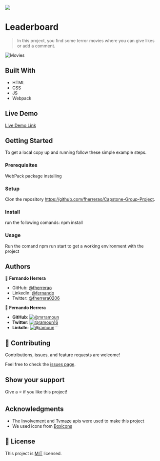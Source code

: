 ![](https://img.shields.io/badge/Microverse-blueviolet)

# Leaderboard

> In this project, you find some terror movies where you can give likes or add a comment.

![Movies](https://user-images.githubusercontent.com/91301423/152594625-e2c731a8-9ee5-45f9-9329-88589ef34014.png)


## Built With

- HTML
- CSS
- JS
- Webpack

## Live Demo

[Live Demo Link](https://fherrerao.github.io/Capstone-Group-Project/dist/)

## Getting Started

To get a local copy up and running follow these simple example steps.

### Prerequisites

WebPack package installing

### Setup

Clon the repository https://github.com/fherrerao/Capstone-Group-Project.

### Install

run the following comands:
npm install

### Usage

Run the comand npm run start to get a working environment with the project

## Authors

👤 **Fernando Herrera**

- GitHub: [@fherrerao](https://github.com/fherrerao)
- LinkedIn: [@fernando](https://www.linkedin.com/in/fernando-herrera-25a6361b2/)
- Twitter: [@fherrera0206](https://twitter.com/fherrera0206)

👤 **Fernando Herrera**

- **GitHub**: [![@mrramoun](https://img.shields.io/github/followers/MrRamoun?label=Ramoun&style=social)](https://github.com/mrramoun)
- **Twitter**: [![@ramoun16](https://img.shields.io/twitter/follow/ramoun16?label=ramoun16&style=social)](https://twitter.com/ramoun16)
- **LinkdIn**: [![@ramoun](https://img.shields.io/github/followers/ramon?label=ramoun&logo=linkedin&style=social)](https://www.linkedin.com/in/ramoun/)```

## 🤝 Contributing

Contributions, issues, and feature requests are welcome!

Feel free to check the [issues page](https://github.com/fherrerao/Capstone-Group-Project/issues).

## Show your support

Give a ⭐️ if you like this project!

## Acknowledgments
- The [Involvement](https://www.notion.so/Involvement-API-869e60b5ad104603aa6db59e08150270) and [Tvmaze](https://www.tvmaze.com/api) apis were used to make this project
- We used icons from [Boxicons](https://boxicons.com/)

## 📝 License

This project is [MIT](./MIT.md) licensed.
